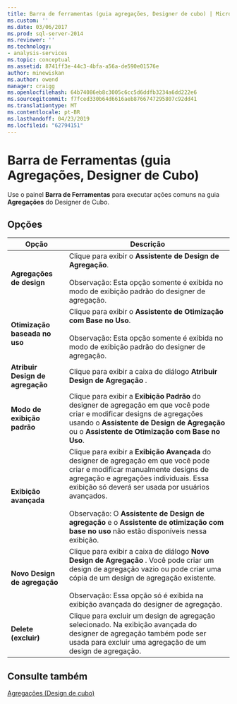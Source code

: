 ```yaml
---
title: Barra de ferramentas (guia agregações, Designer de cubo) | Microsoft Docs
ms.custom: ''
ms.date: 03/06/2017
ms.prod: sql-server-2014
ms.reviewer: ''
ms.technology:
- analysis-services
ms.topic: conceptual
ms.assetid: 8741ff3e-44c3-4bfa-a56a-de590e01576e
author: minewiskan
ms.author: owend
manager: craigg
ms.openlocfilehash: 64b74086eb8c3005c6cc5d6ddfb3234a6dd222e6
ms.sourcegitcommit: f7fced330b64d6616aeb8766747295807c92dd41
ms.translationtype: MT
ms.contentlocale: pt-BR
ms.lasthandoff: 04/23/2019
ms.locfileid: "62794151"
---
```

# <a name="toolbar-aggregations-tab-cube-designer"></a>Barra de Ferramentas (guia Agregações, Designer de Cubo)
  Use o painel **Barra de Ferramentas** para executar ações comuns na guia **Agregações** do Designer de Cubo.  
  
## <a name="options"></a>Opções  
  
|Opção|Descrição|  
|------------|-----------------|  
|**Agregações de design**|Clique para exibir o **Assistente de Design de Agregação**.<br /><br /> Observação: Esta opção somente é exibida no modo de exibição padrão do designer de agregação.|  
|**Otimização baseada no uso**|Clique para exibir o **Assistente de Otimização com Base no Uso**.<br /><br /> Observação: Esta opção somente é exibida no modo de exibição padrão do designer de agregação.|  
|**Atribuir Design de agregação**|Clique para exibir a caixa de diálogo **Atribuir Design de Agregação** .|  
|**Modo de exibição padrão**|Clique para exibir a **Exibição Padrão** do designer de agregação em que você pode criar e modificar designs de agregações usando o **Assistente de Design de Agregação** ou o **Assistente de Otimização com Base no Uso**.|  
|**Exibição avançada**|Clique para exibir a **Exibição Avançada** do designer de agregação em que você pode criar e modificar manualmente designs de agregação e agregações individuais. Essa exibição só deverá ser usada por usuários avançados.<br /><br /> Observação: O **Assistente de Design de agregação** e o **Assistente de otimização com base no uso** não estão disponíveis nessa exibição.|  
|**Novo Design de agregação**|Clique para exibir a caixa de diálogo **Novo Design de Agregação** . Você pode criar um design de agregação vazio ou pode criar uma cópia de um design de agregação existente.<br /><br /> Observação: Essa opção só é exibida na exibição avançada do designer de agregação.|  
|**Delete (excluir)**|Clique para excluir um design de agregação selecionado.  Na exibição avançada do designer de agregação também pode ser usada para excluir uma agregação de um design de agregação.|  
  
## <a name="see-also"></a>Consulte também  
 [Agregações &#40;Design de cubo&#41;](aggregations-cube-design.md)  
  
  
